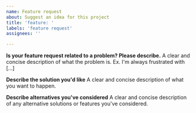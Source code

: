 ```yaml
---
name: Feature request
about: Suggest an idea for this project
title: 'feature: '
labels: 'feature request'
assignees: ''

---
```


**Is your feature request related to a problem? Please describe.**
A clear and concise description of what the problem is. Ex. I'm always frustrated with [...]

**Describe the solution you'd like**
A clear and concise description of what you want to happen.

**Describe alternatives you've considered**
A clear and concise description of any alternative solutions or features you've considered.
